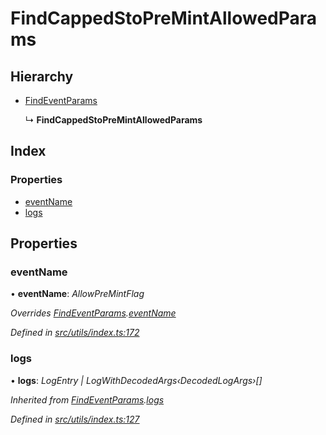 # FindCappedStoPreMintAllowedParams

## Hierarchy

* [FindEventParams](_utils_index_.findeventparams.md)

  ↳ **FindCappedStoPreMintAllowedParams**

## Index

### Properties

* [eventName](_utils_index_.findcappedstopremintallowedparams.md#eventname)
* [logs](_utils_index_.findcappedstopremintallowedparams.md#logs)

## Properties

### eventName

• **eventName**: _AllowPreMintFlag_

_Overrides_ [_FindEventParams_](_utils_index_.findeventparams.md)_._[_eventName_](_utils_index_.findeventparams.md#eventname)

_Defined in_ [_src/utils/index.ts:172_](https://github.com/PolymathNetwork/polymath-sdk/blob/550676f/src/utils/index.ts#L172)

### logs

• **logs**: _LogEntry \| LogWithDecodedArgs‹DecodedLogArgs›\[\]_

_Inherited from_ [_FindEventParams_](_utils_index_.findeventparams.md)_._[_logs_](_utils_index_.findeventparams.md#logs)

_Defined in_ [_src/utils/index.ts:127_](https://github.com/PolymathNetwork/polymath-sdk/blob/550676f/src/utils/index.ts#L127)

